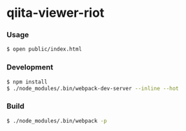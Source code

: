 # qiita-viewer-riot

### Usage
```sh
$ open public/index.html
```

### Development
```sh
$ npm install
$ ./node_modules/.bin/webpack-dev-server --inline --hot
```

### Build
```sh
$ ./node_modules/.bin/webpack -p
```
